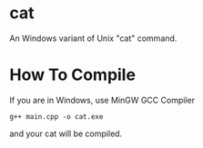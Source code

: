 # cat
  An Windows variant of Unix "cat" command.
  
# How To Compile
  If you are in Windows, use MinGW GCC Compiler
  ```
  g++ main.cpp -o cat.exe
  ```
  and your cat will be compiled.
  
